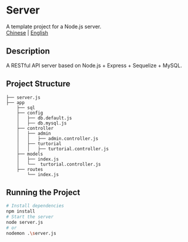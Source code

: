 # Server
A template project for a Node.js server.  
[Chinese](README.md) | [English](README-en.md)
## Description

A RESTful API server based on Node.js + Express + Sequelize + MySQL.

## Project Structure

```
├── server.js
├── app
    ├── sql
    ├── config
    │   ├── db.default.js
    │   ├── db.mysql.js
    ├── controller
    │   ├── admin
    │   │   ├── admin.controller.js
    │   ├── turtorial
    │   │   ├── turtorial.controller.js
    ├── models
    │   ├── index.js
    │   └──  turtorial.controller.js
    ├── routes
        └── index.js
```

## Running the Project
```sh
# Install dependencies
npm install
# Start the server
node server.js
# or
nodemon .\server.js
```